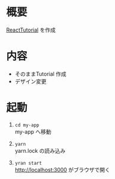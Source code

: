 # 概要
[ReactTutorial](https://ja.reactjs.org/tutorial/tutorial.html) を作成

# 内容
- そのままTutorial 作成
- デザイン変更

# 起動
1. `cd my-app`  
my-app へ移動

2. `yarn`  
yarn.lock の読み込み

3. `yran start`  
[http://localhost:3000](http://localhost:3000) がブラウザで開く